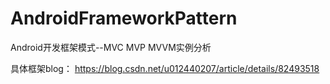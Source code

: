 # AndroidFrameworkPattern
Android开发框架模式--MVC MVP MVVM实例分析

具体框架blog：
https://blog.csdn.net/u012440207/article/details/82493518
